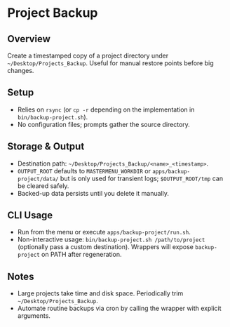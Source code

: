 # Project Backup

## Overview
Create a timestamped copy of a project directory under `~/Desktop/Projects_Backup`. Useful for manual restore points before big changes.

## Setup
- Relies on `rsync` (or `cp -r` depending on the implementation in `bin/backup-project.sh`).
- No configuration files; prompts gather the source directory.

## Storage & Output
- Destination path: `~/Desktop/Projects_Backup/<name>_<timestamp>`.
- `OUTPUT_ROOT` defaults to `MASTERMENU_WORKDIR` or `apps/backup-project/data/` but is only used for transient logs; `$OUTPUT_ROOT/tmp` can be cleared safely.
- Backed-up data persists until you delete it manually.

## CLI Usage
- Run from the menu or execute `apps/backup-project/run.sh`.
- Non-interactive usage: `bin/backup-project.sh /path/to/project` (optionally pass a custom destination). Wrappers will expose `backup-project` on PATH after regeneration.

## Notes
- Large projects take time and disk space. Periodically trim `~/Desktop/Projects_Backup`.
- Automate routine backups via cron by calling the wrapper with explicit arguments.
